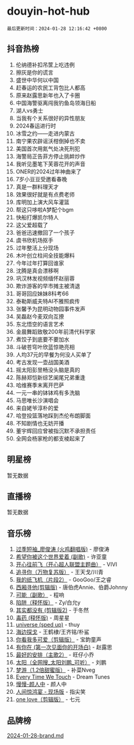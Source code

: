 # douyin-hot-hub

`最后更新时间：2024-01-28 12:16:42 +0800`

## 抖音热榜

1. 伦纳德补扣吊筐上吃违例
1. 擦灰是你的谎言
1. 盛世中华何以中国
1. 赶春运的农民工背包比人都高
1. 原来赵露思新年也入了卡圈
1. 中国海警驱离闯我钓鱼岛领海日船
1. 湖人vs勇士
1. 当我有个关系很好的异性朋友
1. 2024春运进行时
1. 冰雪之约——走进内蒙古
1. 南宁果农辟谣沃柑倒掉也不卖
1. 美国首次用氮气处决死刑犯
1. 海警局正告菲方停止挑衅炒作
1. 我听见墨笔下芙蓉花开的声音
1. ONER的2024过年神曲来了
1. 7岁小豆豆受邀看春晚
1. 真是一群料理天才
1. 效果很好就是有点费老师
1. 库明加上演大风车灌篮
1. 帮这只哆啦A梦配个bgm
1. 快船打爆凯尔特人
1. 这父爱超载了
1. 爸爸迅速撤回了一个孩子
1. 虞书欣机场抠手
1. 过年整活上分现场
1. 木叶创立柱间全技能爆料
1. 今年过年打算回谁家
1. 沈腾是真会漂移啊
1. 巩汉林发视频缅怀赵丽蓉
1. 欺诈游客的早市摊主被清退
1. 哥哥回应妹妹8科考66
1. 泰勒斯威夫特AI不雅照疯传
1. 张馨予为昆明动物园事件发声
1. 吴磊赵今麦双向互撩
1. 东北悟空的语言艺术
1. 金晨舞蹈致敬200年前清代科学家
1. 煮饺子到底要不要加水
1. 斗破苍穹叶欣蓝惊艳亮相
1. 人均37元的早餐为何没人买单了
1. 考古发现一壶战国美酒
1. 摇太阳彭昱畅没头脑是真的
1. 陈赫郑恺新综艺阑尾兄弟重逢
1. 哈维赛季末离开巴萨
1. 一元一串的钵钵鸡有多洗脑
1. 马思唯长沙演唱会
1. 来自姥爷淳朴的爱
1. 哈登投篮落地踩到杰伦布朗脚面
1. 不知剧情也无妨开播
1. 董宇辉回应曾被指沉默不承担责任
1. 全网会杨家枪的都支棱起来了

## 明星榜

暂无数据

## 直播榜

暂无数据

## 音乐榜

1. [过季短袖_廖俊涛 (火鸡翻唱版)](https://sf86-cdn-tos.douyinstatic.com/obj/tos-cn-ve-2774/ogQVJl0tRBKxQgZji7YClFEBrVDeHpPTWfCZbQ) - 廖俊涛
1. [希望你被这个世界爱着 (副歌)](https://sf86-cdn-tos.douyinstatic.com/obj/tos-cn-ve-2774/oUHCmWQfZlE3QQBKBeD8rCFLpJzPgCpImhsxMt) - 许亚童
1. [开心往前飞（开心超人联盟主题曲）](https://sf3-cdn-tos.douyinstatic.com/obj/tos-cn-ve-2774/9d8fb7c82cf1421fb93a9fe925275e0a) - VIVI
1. [追寻你（万物复苏版）](https://sf86-cdn-tos.douyinstatic.com/obj/tos-cn-ve-2774/oYeAZJsbjIDit9APmBg8u6uDUQnHmoCf3gbo74) - 王天戈/川青
1. [我的纸飞机（片段2）](https://sf3-cdn-tos.douyinstatic.com/obj/tos-cn-ve-2774/oM2ZrKcg2CD5AeRB2gkeXOFB1IxAGJdZPazYHf) - GooGoo/王之睿
1. [西厢寻他(剪辑版)](https://sf3-cdn-tos.douyinstatic.com/obj/tos-cn-ve-2774/oUsAVfAQKlRNxEv5qxvIB8o5qmIWUcXbzJKJhw) - 唐伯虎Annie、伯爵Johnny
1. [可能（副歌）](https://sf6-cdn-tos.douyinstatic.com/obj/tos-cn-ve-2774/cde1731888894259b333569393c2fb51) - 程响
1. [陷阱（释怀版）](https://sf86-cdn-tos.douyinstatic.com/obj/tos-cn-ve-2774/oE8C21LeZrzKLDFfQYgMzx4GAIHageG5IzayY7) - Zy/白允y
1. [其实都没有 (剪辑版2)](https://sf86-cdn-tos.douyinstatic.com/obj/tos-cn-ve-2774/oEBNQenHZtBhxYjGgUDQk0BCHTigQafgFlbQ7k) - 于冬然
1. [毒药 (释怀版)](https://sf86-cdn-tos.douyinstatic.com/obj/tos-cn-ve-2774/oYILMEAzspdZBIzy4frJNB8ZHPHWAhiwowd4Ad) - 周星星
1. [universe (sped up)](https://sf86-cdn-tos.douyinstatic.com/obj/tos-cn-ve-2774/oIQnurQLDCsdYeegkM4CKuVb23MZBXtX6QB8bv) - thuy
1. [海边探戈](https://sf3-cdn-tos.douyinstatic.com/obj/tos-cn-ve-2774/os9gE0VQCGqt6VQkZDyBBYvfSDY0QFe3vVmubn) - 王鹤棣/王齐铭/朴鲨
1. [你看我多可爱（剪辑版）](https://sf86-cdn-tos.douyinstatic.com/obj/tos-cn-ve-2774/018d241ee66a4a189b2fa9ea2fe3363d) - 宝韵童声
1. [有你在 (第一次见面你的开场白)](https://sf86-cdn-tos.douyinstatic.com/obj/tos-cn-ve-2774/oAthrQ3ClJBfI57uBoFEgNDYtNCZ0TSYQQfxQ0) - 赵露思
1. [最好的安排（主歌2）](https://sf3-cdn-tos.douyinstatic.com/obj/tos-cn-ve-2774/oMMZX1DuHpMwgoDztBmZswgQnbCeeANZxBHkFY) - 旺仔小乔
1. [太阳（全网搜_太阳刘鹏_可听）](https://sf86-cdn-tos.douyinstatic.com/obj/tos-cn-ve-2774/ogWbyIQnlBFImVbeDocRdCIYtBHlbJXgfZMvgz) - 刘鹏
1. [梦游（1.2倍甜蜜版）](https://sf86-cdn-tos.douyinstatic.com/obj/tos-cn-ve-2774/o4gyAUm8hwufoEABmwVIiQtHsFuGzAEEWtNMzo) - 补菜Nveg
1. [Every Time We Touch](https://sf86-cdn-tos.douyinstatic.com/obj/tos-cn-ve-2774/ogN6lUKQeBBfEVhIOMikG1CcJjugxk1tztZyhP) - Dream Tunes
1. [慢慢-颜人中](https://sf3-cdn-tos.douyinstatic.com/obj/tos-cn-ve-2774/ocjHNfBXdBxQNC8ZGAeoLMFTUgtBg8bkExunDC) - 颜人中
1. [人间惊鸿宴 - 现场版](https://sf3-cdn-tos.douyinstatic.com/obj/tos-cn-ve-2774/osF4mrPePAf2Yv8Wfr5fATCHZwL5h1QiGQAKwz) - 指尖笑
1. [one love（剪辑版）](https://sf6-cdn-tos.douyinstatic.com/obj/tos-cn-ve-2774/o4utbbKzHedACBQ0bkG7ZBgUvDQzbBDnYd1f1k) - 七元

## 品牌榜

[2024-01-28-brand.md](2024-01-28-brand.md)
